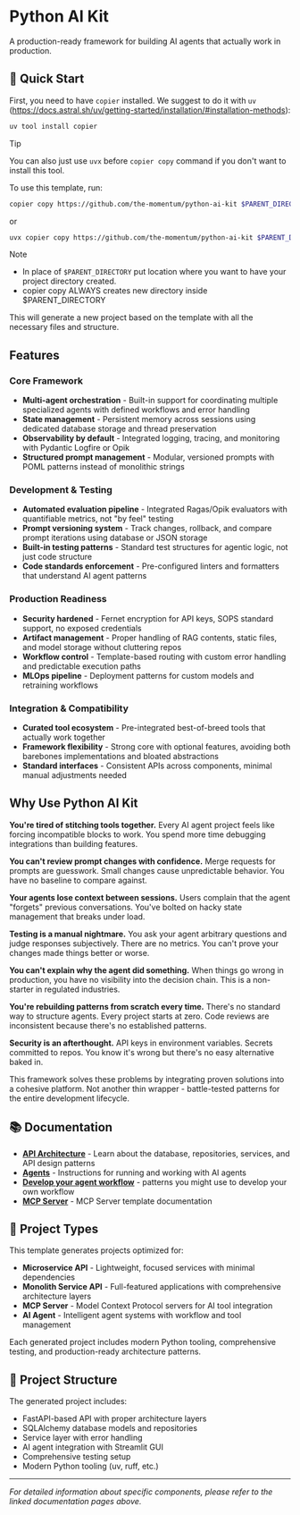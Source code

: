 # Python AI Kit

A production-ready framework for building AI agents that actually work in production.

## 🚀 Quick Start

First, you need to have `copier` installed. We suggest to do it with `uv` (https://docs.astral.sh/uv/getting-started/installation/#installation-methods):
```bash
uv tool install copier
```
> [!TIP]
> You can also just use `uvx` before `copier copy` command if you don't want to install this tool.

To use this template, run:

```bash
copier copy https://github.com/the-momentum/python-ai-kit $PARENT_DIRECTORY --trust
```
or 
```bash
uvx copier copy https://github.com/the-momentum/python-ai-kit $PARENT_DIRECTORY --trust
```
> [!NOTE]
> - In place of `$PARENT_DIRECTORY` put location where you want to have your project directory created.
> - copier copy ALWAYS creates new directory inside $PARENT_DIRECTORY

This will generate a new project based on the template with all the necessary files and structure.

## Features

### Core Framework
- **Multi-agent orchestration** - Built-in support for coordinating multiple specialized agents with defined workflows and error handling
- **State management** - Persistent memory across sessions using dedicated database storage and thread preservation
- **Observability by default** - Integrated logging, tracing, and monitoring with Pydantic Logfire or Opik
- **Structured prompt management** - Modular, versioned prompts with POML patterns instead of monolithic strings

### Development & Testing
- **Automated evaluation pipeline** - Integrated Ragas/Opik evaluators with quantifiable metrics, not "by feel" testing
- **Prompt versioning system** - Track changes, rollback, and compare prompt iterations using database or JSON storage
- **Built-in testing patterns** - Standard test structures for agentic logic, not just code structure
- **Code standards enforcement** - Pre-configured linters and formatters that understand AI agent patterns

### Production Readiness
- **Security hardened** - Fernet encryption for API keys, SOPS standard support, no exposed credentials
- **Artifact management** - Proper handling of RAG contents, static files, and model storage without cluttering repos
- **Workflow control** - Template-based routing with custom error handling and predictable execution paths
- **MLOps pipeline** - Deployment patterns for custom models and retraining workflows

### Integration & Compatibility
- **Curated tool ecosystem** - Pre-integrated best-of-breed tools that actually work together
- **Framework flexibility** - Strong core with optional features, avoiding both barebones implementations and bloated abstractions
- **Standard interfaces** - Consistent APIs across components, minimal manual adjustments needed

## Why Use Python AI Kit

**You're tired of stitching tools together.** Every AI agent project feels like forcing incompatible blocks to work. You spend more time debugging integrations than building features.

**You can't review prompt changes with confidence.** Merge requests for prompts are guesswork. Small changes cause unpredictable behavior. You have no baseline to compare against.

**Your agents lose context between sessions.** Users complain that the agent "forgets" previous conversations. You've bolted on hacky state management that breaks under load.

**Testing is a manual nightmare.** You ask your agent arbitrary questions and judge responses subjectively. There are no metrics. You can't prove your changes made things better or worse.

**You can't explain why the agent did something.** When things go wrong in production, you have no visibility into the decision chain. This is a non-starter in regulated industries.

**You're rebuilding patterns from scratch every time.** There's no standard way to structure agents. Every project starts at zero. Code reviews are inconsistent because there's no established patterns.

**Security is an afterthought.** API keys in environment variables. Secrets committed to repos. You know it's wrong but there's no easy alternative baked in.

This framework solves these problems by integrating proven solutions into a cohesive platform. Not another thin wrapper - battle-tested patterns for the entire development lifecycle.

## 📚 Documentation

- [**API Architecture**](docs/api-architecture.md) - Learn about the database, repositories, services, and API design patterns
- [**Agents**](docs/agents.md) - Instructions for running and working with AI agents
- [**Develop your agent workflow**]({{project_name}}/README_agent.md) - patterns you might use to develop your own workflow
- [**MCP Server**]({{project_name}}/README_mcp-server.md) - MCP Server template documentation

## 🎯 Project Types

This template generates projects optimized for:

- **Microservice API** - Lightweight, focused services with minimal dependencies
- **Monolith Service API** - Full-featured applications with comprehensive architecture layers
- **MCP Server** - Model Context Protocol servers for AI tool integration
- **AI Agent** - Intelligent agent systems with workflow and tool management

Each generated project includes modern Python tooling, comprehensive testing, and production-ready architecture patterns.

## 📁 Project Structure

The generated project includes:
- FastAPI-based API with proper architecture layers
- SQLAlchemy database models and repositories
- Service layer with error handling
- AI agent integration with Streamlit GUI
- Comprehensive testing setup
- Modern Python tooling (uv, ruff, etc.)

---

*For detailed information about specific components, please refer to the linked documentation pages above.*
